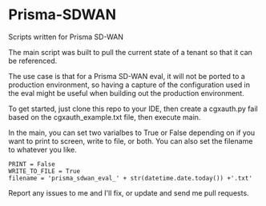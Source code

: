 # Prisma-SDWAN
Scripts written for Prisma SD-WAN

The main script was built to pull the current state of a tenant so that it can be referenced.

The use case is that for a Prisma SD-WAN eval, it will not be ported to a production environment, so having a capture of the configuration used in the eval might be useful when building out the production environment. 

To get started, just clone this repo to your IDE, then create a cgxauth.py fail based on the cgxauth_example.txt file, then execute main. 

In the main, you can set two varialbes to True or False depending on if you want to print to screen, write to file, or both. You can also set the filename to whatever you like. 

    PRINT = False
    WRITE_TO_FILE = True
    filename = 'prisma_sdwan_eval_' + str(datetime.date.today()) +'.txt'

Report any issues to me and I'll fix, or update and send me pull requests. 
